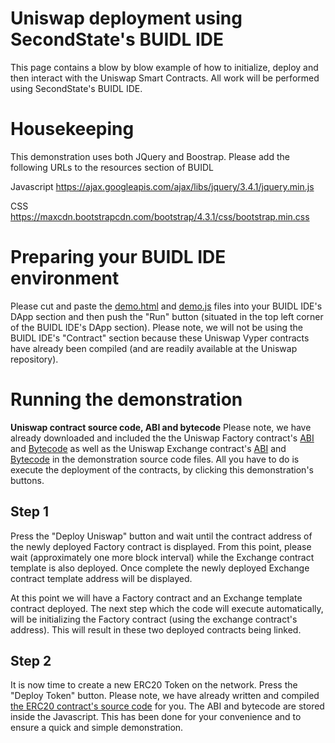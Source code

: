 # Uniswap deployment using SecondState's BUIDL IDE

This page contains a blow by blow example of how to initialize, deploy and then interact with the Uniswap Smart Contracts. All work will be performed using SecondState's BUIDL IDE.

# Housekeeping
This demonstration uses both JQuery and Boostrap. Please add the following URLs to the resources section of BUIDL

Javascript
https://ajax.googleapis.com/ajax/libs/jquery/3.4.1/jquery.min.js

CSS
https://maxcdn.bootstrapcdn.com/bootstrap/4.3.1/css/bootstrap.min.css

# Preparing your BUIDL IDE environment
Please cut and paste the [demo.html](https://github.com/second-state/buidl/blob/master/demo/uniswap/demo.html) and [demo.js](https://github.com/second-state/buidl/blob/master/demo/uniswap/demo.js) files into your BUIDL IDE's DApp section and then push the "Run" button (situated in the top left corner of the BUIDL IDE's DApp section). Please note, we will not be using the BUIDL IDE's "Contract" section because these Uniswap Vyper contracts have already been compiled (and are readily available at the Uniswap repository).

# Running the demonstration

**Uniswap contract source code, ABI and bytecode**
Please note, we have already downloaded and included the the Uniswap Factory contract's [ABI](https://raw.githubusercontent.com/Uniswap/contracts-vyper/master/abi/uniswap_factory.json) and [Bytecode](https://raw.githubusercontent.com/Uniswap/contracts-vyper/master/bytecode/factory.txt) as well as the Uniswap Exchange contract's [ABI](https://raw.githubusercontent.com/Uniswap/contracts-vyper/master/abi/uniswap_exchange.json) and [Bytecode](https://raw.githubusercontent.com/Uniswap/contracts-vyper/master/bytecode/factory.txt) in the demonstration source code files. All you have to do is execute the deployment of the contracts, by clicking this demonstration's buttons.

## Step 1
Press the "Deploy Uniswap" button and wait until the contract address of the newly deployed Factory contract is displayed. From this point, please wait (approximately one more block interval) while the Exchange contract template is also deployed. Once complete the newly deployed Exchange contract template address will be displayed.

At this point we will have a Factory contract and an Exchange template contract deployed. The next step which the code will execute automatically, will be initializing the Factory contract (using the exchange contract's address). This will result in these two deployed contracts being linked.

## Step 2
It is now time to create a new ERC20 Token on the network. Press the "Deploy Token" button. Please note, we have already written and compiled [the ERC20 contract's source code](https://github.com/second-state/buidl/blob/master/demo/uniswap/source_code_file.md#erc20-source-code) for you. The ABI and bytecode are stored inside the Javascript. This has been done for your convenience and to ensure a quick and simple demonstration.


